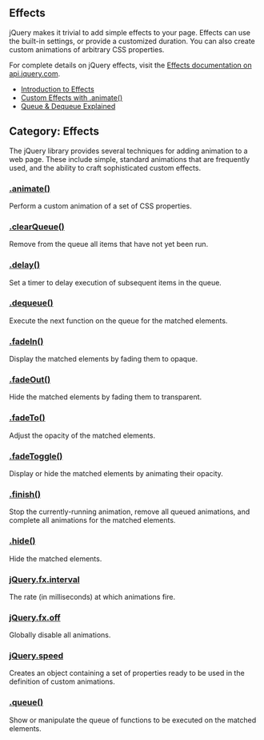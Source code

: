 ## **Effects**

jQuery makes it trivial to add simple effects to your page. Effects can use the built-in settings, or provide a customized duration. You can also create custom animations of arbitrary CSS properties.

For complete details on jQuery effects, visit the [Effects documentation on api.jquery.com](http://api.jquery.com/category/effects/).

* [Introduction to Effects](http://learn.jquery.com/effects/intro-to-effects/)
* [Custom Effects with .animate\(\)](http://learn.jquery.com/effects/custom-effects/)
* [Queue & Dequeue Explained](http://learn.jquery.com/effects/queue-and-dequeue-explained/)

## **Category: Effects**

The jQuery library provides several techniques for adding animation to a web page. These include simple, standard animations that are frequently used, and the ability to craft sophisticated custom effects.

### [**.animate\(\)**](http://api.jquery.com/animate/ "Permalink to .animate()")

Perform a custom animation of a set of CSS properties.

### [**.clearQueue\(\)**](http://api.jquery.com/clearQueue/ "Permalink to .clearQueue()")

Remove from the queue all items that have not yet been run.

### **[.delay\(\)](http://api.jquery.com/delay/ "Permalink to .delay()")**

Set a timer to delay execution of subsequent items in the queue.

### [**.dequeue\(\)**](http://api.jquery.com/dequeue/ "Permalink to .dequeue()")

Execute the next function on the queue for the matched elements.

### [**.fadeIn\(\)**](http://api.jquery.com/fadeIn/ "Permalink to .fadeIn()")

Display the matched elements by fading them to opaque.

### [**.fadeOut\(\)**](http://api.jquery.com/fadeOut/ "Permalink to .fadeOut()")

Hide the matched elements by fading them to transparent.

### [**.fadeTo\(\)**](http://api.jquery.com/fadeTo/ "Permalink to .fadeTo()")

Adjust the opacity of the matched elements.

### [**.fadeToggle\(\)**](http://api.jquery.com/fadeToggle/ "Permalink to .fadeToggle()")

Display or hide the matched elements by animating their opacity.

### [**.finish\(\)**](http://api.jquery.com/finish/ "Permalink to .finish()")

Stop the currently-running animation, remove all queued animations, and complete all animations for the matched elements.

### [**.hide\(\)**](http://api.jquery.com/hide/ "Permalink to .hide()")

Hide the matched elements.

### **[jQuery.fx.interval](http://api.jquery.com/jQuery.fx.interval/ "Permalink to jQuery.fx.interval")**

The rate \(in milliseconds\) at which animations fire.

### **[jQuery.fx.off](http://api.jquery.com/jQuery.fx.off/ "Permalink to jQuery.fx.off")**

Globally disable all animations.

### [**jQuery.speed**](http://api.jquery.com/jQuery.speed/ "Permalink to jQuery.speed")

Creates an object containing a set of properties ready to be used in the definition of custom animations.



### [**.queue\(\)**](http://api.jquery.com/queue/ "Permalink to .queue()")

Show or manipulate the queue of functions to be executed on the matched elements.

